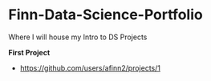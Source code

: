 # Finn-Data-Science-Portfolio
Where I will house my Intro to DS Projects

**First Project**
- https://github.com/users/afinn2/projects/1
